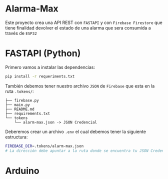 # Alarma-Max

Este proyecto crea una API REST con `FASTAPI` y con `Firebase Firestore` que tiene finalidad devolver el estado de una alarma que sera consumida a través de `ESP32`

# FASTAPI (Python)
Primero vamos a instalar las dependencias:
```bash
pip install -r requeriments.txt
``` 

También debemos tener nuestro archivo `JSON` de `Firebase` que esta en la ruta `.tokens/`:
```
├── firebase.py
├── main.py
├── README.md
├── requirements.txt
└── tokens
    └── alarm-max.json -> JSON Credencial
```

Deberemos crear un archivo `.env` el cual debemos tener la siguiente estructura:
```bash
FIREBASE_DIR=.tokens/alarm-max.json
# La dirección debe apuntar a la ruta donde se encuentra tu JSON Credencial
```

# Arduino
